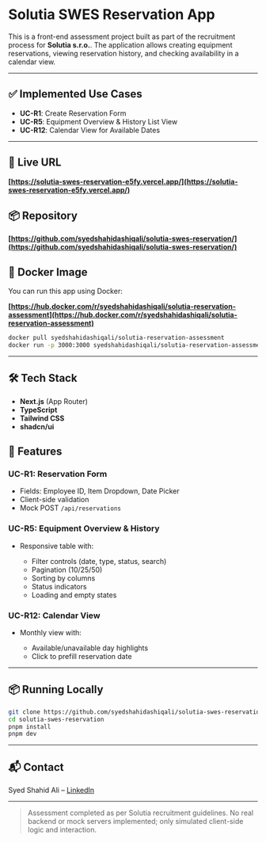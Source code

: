 # Solutia SWES Reservation App

This is a front-end assessment project built as part of the recruitment process for **Solutia s.r.o.**. The application allows creating equipment reservations, viewing reservation history, and checking availability in a calendar view.

---

## ✅ Implemented Use Cases

* **UC-R1**: Create Reservation Form
* **UC-R5**: Equipment Overview & History List View
* **UC-R12**: Calendar View for Available Dates

---

## 🚀 Live URL

**[https://solutia-swes-reservation-e5fy.vercel.app/](https://solutia-swes-reservation-e5fy.vercel.app/)**

## 📦 Repository

**[https://github.com/syedshahidashiqali/solutia-swes-reservation/](https://github.com/syedshahidashiqali/solutia-swes-reservation/)**

## 🐳 Docker Image

You can run this app using Docker:

**[https://hub.docker.com/r/syedshahidashiqali/solutia-reservation-assessment](https://hub.docker.com/r/syedshahidashiqali/solutia-reservation-assessment)**

```bash
docker pull syedshahidashiqali/solutia-reservation-assessment
docker run -p 3000:3000 syedshahidashiqali/solutia-reservation-assessment
```

---

## 🛠 Tech Stack

* **Next.js** (App Router)
* **TypeScript**
* **Tailwind CSS**
* **shadcn/ui**

## 🧪 Features

### UC-R1: Reservation Form

* Fields: Employee ID, Item Dropdown, Date Picker
* Client-side validation
* Mock POST `/api/reservations`

### UC-R5: Equipment Overview & History

* Responsive table with:

  * Filter controls (date, type, status, search)
  * Pagination (10/25/50)
  * Sorting by columns
  * Status indicators
  * Loading and empty states

### UC-R12: Calendar View

* Monthly view with:

  * Available/unavailable day highlights
  * Click to prefill reservation date

---

## 📦 Running Locally

```bash
git clone https://github.com/syedshahidashiqali/solutia-swes-reservation
cd solutia-swes-reservation
pnpm install
pnpm dev
```

---

## 📬 Contact

Syed Shahid Ali – [LinkedIn](https://www.linkedin.com/in/syed-shahid-ali-ssa)

---

> Assessment completed as per Solutia recruitment guidelines. No real backend or mock servers implemented; only simulated client-side logic and interaction.
